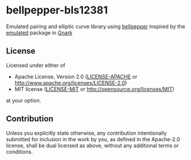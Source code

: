 # bellpepper-bls12381

Emulated pairing and elliptic curve library using [bellpepper](https://github.com/argumentcomputer/bellpepper) inspired by the [emulated](https://github.com/Consensys/gnark/tree/master/std/algebra/emulated) package in [Gnark](https://github.com/Consensys/gnark)

## License

Licensed under either of

 * Apache License, Version 2.0
   ([LICENSE-APACHE](LICENSE-APACHE) or http://www.apache.org/licenses/LICENSE-2.0)
 * MIT license
   ([LICENSE-MIT](LICENSE-MIT) or http://opensource.org/licenses/MIT)

at your option.

## Contribution

Unless you explicitly state otherwise, any contribution intentionally submitted
for inclusion in the work by you, as defined in the Apache-2.0 license, shall be
dual licensed as above, without any additional terms or conditions.

